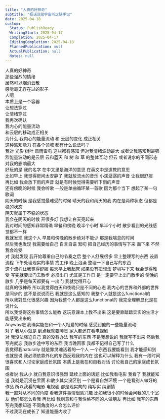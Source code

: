```yaml
---  
title: "人真的好神奇"  
subtitle: "把话说给宇宙听之随手记"  
date: 2025-04-18  
custom:  
  Status: PublishReady  
  WritingStart: 2025-04-17  
  Completion: 2025-04-17  
  EditingCompletion: 2025-04-18  
  PlannedPublication: null  
  ActualPublication: null  
  Notes: null  
---          
```

人真的好神奇        
那些强烈的情绪        
居然可以烟消云散        
感觉毫无存在过的影子          
人啊        
本质上是一个容器        
让想法穿过        
让情绪穿过          
我再次确认        
我内心的能量流动        
和云层的移动成正相关          
为什么 我内心的能量流动 和 云层的变化 成正相关          
这种感知能力 在各个领域 都有什么说法吗？          
我对 光影 树叶 风雨雷电 这些都有感知 但对我情绪波动最大 或者让我感知到最强烈能量波动的是云层 云和蓝天 和 树 和 草 的整体互动 但云 或者说水的不同形态 对我的影响最大          
好玩的是 我的名字 在中文里是海洋的意思 在英文中是道教的意思          
比如早上 我觉得房间太安静了 我就放流水的音乐 小溪潺潺的声音 让我很舒服          
再比如 我会放下雨的声音 就是有时候觉得需要听下雨的声音          
还有傍晚的时候 我会听歌 一般是单曲循环某一首歌 因为那个当下 想起了某一句歌词          
阴天的时候 是我感觉最难受的时候 晴天的我和雨天的我 内在是两种状态 但都是稳的状态          
阴天就属于不稳的状态          
我会在阴天的时候 开很多灯 我想让白天亮起来          
我对时间的感知非常精确 早餐和傍晚 晚半个小时 早半个小时 散步看到的光线感觉都不一样          
我就发现 我这个人 早晨和傍晚的散步绝对不能少 那是我喘息的时间          
然后我也发现 我需要给自己 自言自语 絮叨 把自己经历的事情写下来 画下来 不然我会难受          
对 我就发现 我开始尊重自己的节奏之后 整个人舒展很多 早上整理写的东西 设置流程 下午处理现实的事情 找工作 晚上泡澡 整理一下自己写的东西          
这个流程让我觉得舒服 每天早上我起床 如果没有把想法 梦境写下来 我会觉得难受 写完就要出门去散步 必须出门 尤其是工作日 是一定要早上出门散步的 傍晚的散步 几乎是每天都要有 一出门 我就觉得开心          
就真的很神奇 所以我觉得白天和夜晚只是不同的心态 我内心的世界和外部的世界是同步的 这不是说说而已 我就是这么感知的 我整个人就是这么functional的          
所以我對显化很感兴趣 因为我整个人都是这么functional的 我完全理解显化是在说什么          
所以我觉得这些事情怎么能教 这玩意课本上教不出来 这是要靠踏踏实实的生活才能感受出来的          
Anyway吧 我确实能在和一个人相爱的时候 感受到他的一些能量流动          
对了 我从小就是 到点我就要睡觉 家人都还在看电视剧          
对 我没法强迫自己 真的没有办法 我写的东西 不是我想说的 我就写不出来 然后我写完就忘 我散步途中写的东西 我当晚回家 我都不记得自己写了什么          
我觉得我naturally 就是靠灵魂活着的一个人 一个东西我要能看到 我才能感知到 也就是说 我必须依靠外化的东西反观我的内在 这也可以解释为什么 我有一段时间很喜欢和人讨论家庭成长氛围 本质上是我在和自我对话 讨论我自己的家庭成长氛围          
或者说 我从小 就自我意识很强烈 延续上面的话题 比如我看电影 我看了 我就能知道 我就是沉浸在里面 和散步其实没区别 一个是看自然环境 一个是看别人做好的作品 所以我看的电影 电视剧 都是现实向的 纯写实 纯剧情          
我一直对从不同的角度 看我这件事情很感兴趣 比如我很小的时候会问我的几个室友 他们都怎么看我 再比如 我刻意和与我性格不同的人做朋友 再比如 我写的东西 写完我想知道 不同角度的人会怎么评价          
不过我现在成长了 知道能量内收了          
      